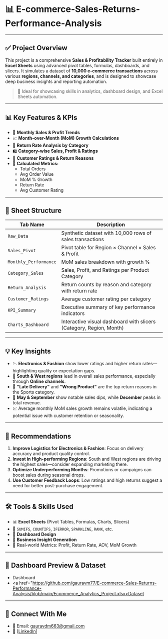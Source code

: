 # 📊 E-commerce-Sales-Returns-Performance-Analysis
---
## ✅ Project Overview

This project is a comprehensive **Sales & Profitability Tracker** built entirely in **Excel Sheets** using advanced pivot tables, formulas, dashboards, and slicers. It simulates a dataset of **10,000 e-commerce transactions** across various **regions, channels, and categories**, and is designed to showcase deep business insights and reporting automation.

> 🎯 Ideal for showcasing skills in analytics, dashboard design, and Excel Sheets automation.

---

## 📊 Key Features & KPIs

- 📆 **Monthly Sales & Profit Trends**
- 📈 **Month-over-Month (MoM) Growth Calculations**
- 🔁 **Return Rate Analysis by Category**
- 🛍️ **Category-wise Sales, Profit & Ratings**
- 🧾 **Customer Ratings & Return Reasons**
- 🧮 **Calculated Metrics:**
  - Total Orders
  - Avg Order Value
  - MoM % Growth
  - Return Rate
  - Avg Customer Rating

---

## 📁 Sheet Structure

| Tab Name            | Description                                                                 |
|---------------------|-----------------------------------------------------------------------------|
| `Raw_Data`          | Synthetic dataset with 10,000 rows of sales transactions                   |
| `Sales_Pivot`       | Pivot table for Region × Channel × Sales & Profit                          |
| `Monthly_Performance` | MoM sales breakdown with growth %                                          |
| `Category_Sales`    | Sales, Profit, and Ratings per Product Category                             |
| `Return_Analysis`   | Return counts by reason and category with return rate                       |
| `Customer_Ratings`  | Average customer rating per category                                        |
| `KPI_Summary`       | Executive summary of key performance indicators                             |
| `Charts_Dashboard`  | Interactive visual dashboard with slicers (Category, Region, Month)         |

---

## 💡 Key Insights

- 📉 **Electronics & Fashion** show lower ratings and higher return rates—highlighting quality or expectation gaps.
- 🧭 **South & West regions** lead in overall sales performance, especially through **Online channels**.
- 🔁 **"Late Delivery"** and **"Wrong Product"** are the top return reasons in the Sports category.
- 📆 **May & September** show notable sales dips, while **December** peaks in total revenue.
- 💹 Average monthly MoM sales growth remains volatile, indicating a potential issue with customer retention or seasonality.

---

## 🧠 Recommendations

1. **Improve Logistics for Electronics & Fashion**: Focus on delivery accuracy and product quality control.
2. **Invest in High-performing Regions**: South and West regions are driving the highest sales—consider expanding marketing there.
3. **Optimize Underperforming Months**: Promotions or campaigns can boost sales during seasonal drops.
4. **Use Customer Feedback Loops**: Low ratings and high returns suggest a need for better post-purchase engagement.

---

## 🛠️ Tools & Skills Used

- 📊 **Excel Sheets** (Pivot Tables, Formulas, Charts, Slicers)
- 📐 `SUMIFS`, `COUNTIFS`, `IFERROR`, `SPARKLINE`, `RANK`, etc.
- 🎯 **Dashboard Design**
- 🧠 **Business Insight Generation**
- 💼 Real-world Metrics: Profit, Return Rate, AOV, MoM Growth

---

## 📸 Dashboard Preview & Dataset

- Dashboard 
- <a href="https://github.com/gauravm77/E-commerce-Sales-Returns-Performance-Analysis/blob/main/Ecommerce_Analytics_Project.xlsx>Dataset</a>
---

## 🤝 Connect With Me

- 📧 Email: gauravdm663@gmail.com  
- 💼 [[LinkedIn]([url](https://www.linkedin.com/in/gauravmahajan7507/))]

